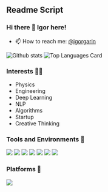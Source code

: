 ## Readme Script 

### Hi there 👋 Igor here!

<!--

**igor-garin/igor-garin** is a ✨ _special_ ✨ repository because its `README.md` (this file) appears on your GitHub profile.

Here are some ideas to get you started:

- 🔭 I’m currently working on ...
- 🌱 I’m currently learning ...
- 👯 I’m looking to collaborate on ...
- 🤔 I’m looking for help with ...
- 💬 Ask me about ...
- 📫 How to reach me: ...
- 😄 Pronouns: ...
- ⚡ Fun fact: ...

Upload images to GitHub
- Create a new issue on GitHub.
- Drag an image into the comment field.
- Wait for the upload process to finish.
- Copy the URL and use it in your Markdown files on GitHub.


You can create the metadata badges using Shields.io which is a service for concise, consistent, and legible badges in SVG and raster format

<p align="center">
  <img src="https://avatars.githubusercontent.com/u/1986287?v=4" height="400px" width="1000px">
</p>

-->

- 📫 How to reach me: <a href="https://www.linkedin.com/in/igorgarin/">@igorgarin</a>


![Github stats](https://github-readme-stats.vercel.app/api?username=igor-garin&theme=highcontrast&show_icons=true&count_private=true)
![Top Languages Card](https://github-readme-stats.vercel.app/api/top-langs/?username=igor-garin&layout=compact)


### Interests 👨‍💻
- Physics
- Engineering
- Deep Learning
- NLP
- Algorithms
- Startup
- Creative Thinking


### Tools and Environments 🔧
<p>
<img src="https://img.shields.io/badge/OS-Windows-organge?logo=Windows">
<img src="https://img.shields.io/badge/OS-Linux-organge?logo=Linux">
<img src="https://img.shields.io/badge/OS-Chrome-organge?logo=Chrome">
<img src="https://img.shields.io/badge/Editor-VSCode-green?logo=Visual%20Studio%20Code">
<img src="https://img.shields.io/badge/Cloud-Azure-green?logo=Microsoft%20Azure">
<img src="https://img.shields.io/badge/Library-scikit-red">
<img src="https://img.shields.io/badge/Library-Tensorflow-red?logo=Tensorflow">
</a>
</p>


### Platforms 👨‍
<p>
<a href="https://www.linkedin.com/in/igorgarin/">
<img src="https://img.shields.io/badge/LinkedIn-sargupta-blue">
<!-- <a href="https://www.kaggle.com/sargupta">
<img src="https://img.shields.io/badge/Kaggle-sargupta-blue">
<a href="https://medium.com/@sargupta93">
<img src="https://img.shields.io/badge/Medium-sargupta-blue">
<a href="https://stackoverflow.com/users/9658895/sargupta?tab=profile">
<img src="https://img.shields.io/badge/Stack%20Overflow-sargupta-blue">
-->
</a>
</p>
